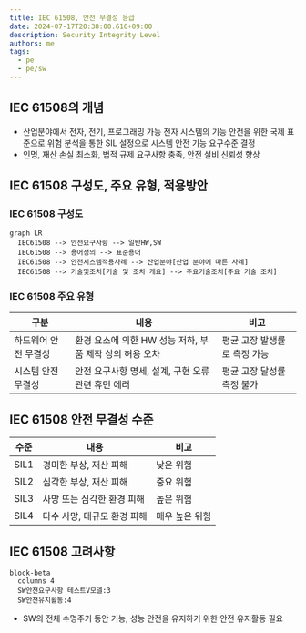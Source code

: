 ```yaml
---
title: IEC 61508, 안전 무결성 등급
date: 2024-07-17T20:38:00.616+09:00
description: Security Integrity Level
authors: me
tags:
  - pe
  - pe/sw
---
```


## IEC 61508의 개념

- 산업분야에서 전자, 전기, 프로그래밍 가능 전자 시스템의 기능 안전을 위한 국제 표준으로 위험 분석을 통한 SIL 설정으로 시스템 안전 기능 요구수준 결정
- 인명, 재산 손실 최소화, 법적 규제 요구사항 충족, 안전 설비 신뢰성 향상

## IEC 61508 구성도, 주요 유형, 적용방안

### IEC 61508 구성도

```mermaid
graph LR
  IEC61508 --> 안전요구사항 --> 일반HW,SW
  IEC61508 --> 용어정의 --> 표준용어
  IEC61508 --> 안전시스템적용사례 --> 산업분야[산업 분야에 따른 사례]
  IEC61508 --> 기술및조치[기술 및 조치 개요] --> 주요기술조치[주요 기술 조치]
```

### IEC 61508 주요 유형

| 구분 | 내용 | 비고 |
| --- | --- | --- |
| 하드웨어 안전 무결성 | 환경 요소에 의한 HW 성능 저하, 부품 제작 상의 허용 오차 | 평균 고장 발생률로 측정 가능 |
| 시스템 안전 무결성 | 안전 요구사항 명세, 설계, 구현 오류 관련 휴먼 에러 | 평균 고장  달성률 측정 불가 |

## IEC 61508 안전 무결성 수준

| 수준 | 내용 | 비고 |
| --- | --- | --- |
| SIL1 | 경미한 부상, 재산 피해 | 낮은 위험 |
| SIL2 | 심각한 부상, 재산 피해 | 중요 위험 |
| SIL3 | 사망 또는 심각한 환경 피해 | 높은 위험 |
| SIL4 | 다수 사망, 대규모 환경 피해 | 매우 높은 위험 |

## IEC 61508 고려사항

```mermaid
block-beta
  columns 4
  SW안전요구사항 테스트V모델:3
  SW안전유지활동:4
```

- SW의 전체 수명주기 동안 기능, 성능 안전을 유지하기 위한 안전 유지활동 필요
